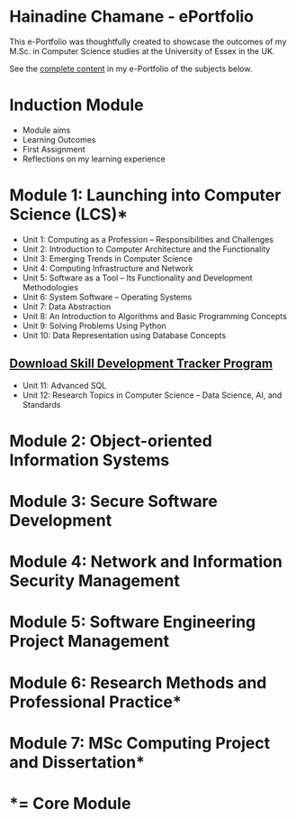 # Hainadine Chamane - ePortfolio

This e-Portfolio was thoughtfully created to showcase the outcomes of my M.Sc. in Computer Science studies at the University of Essex in the UK.

See the [complete content](https://hchamane.github.io/essex.html) in my e-Portfolio of the subjects below.

# Induction Module
- Module aims
- Learning Outcomes
- First Assignment
- Reflections on my learning experience

# Module 1: Launching into Computer Science (LCS)*

  - Unit 1: Computing as a Profession – Responsibilities and Challenges
  - Unit 2: Introduction to Computer Architecture and the Functionality
  - Unit 3: Emerging Trends in Computer Science
  - Unit 4: Computing Infrastructure and Network
  - Unit 5: Software as a Tool – Its Functionality and Development Methodologies
  - Unit 6: System Software – Operating Systems
  - Unit 7: Data Abstraction
  - Unit 8: An Introduction to Algorithms and Basic Programming Concepts
  - Unit 9: Solving Problems Using Python
  - Unit 10: Data Representation using Database Concepts
  ## [Download Skill Development Tracker Program](https://hchamane.github.io/essex.html) 
  - Unit 11: Advanced SQL
  - Unit 12: Research Topics in Computer Science – Data Science, AI, and Standards

# Module 2: Object-oriented Information Systems


# Module 3: Secure Software Development


# Module 4: Network and Information Security Management


# Module 5: Software Engineering Project Management


# Module 6: Research Methods and Professional Practice*


# Module 7: MSc Computing Project and Dissertation*


# *= Core Module
